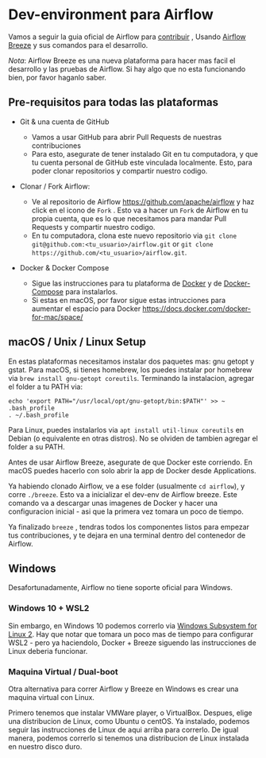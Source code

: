 # Dev-environment para Airflow

Vamos a seguir la guia oficial de Airflow para [contribuir](https://github.com/apache/airflow/blob/master/CONTRIBUTING.md) , Usando [Airflow Breeze](https://github.com/apache/airflow/blob/master/BREEZE.rst) y sus comandos para el desarrollo.

*Nota*: Airflow Breeze es una nueva plataforma para hacer mas facil el desarrollo y las pruebas de Airflow. Si hay algo que no esta funcionando bien, por favor haganlo saber.

## Pre-requisitos para todas las plataformas

- Git & una cuenta de GitHub
  - Vamos a usar GitHub para abrir Pull Requests de nuestras contribuciones
  - Para esto, asegurate de tener instalado Git en tu computadora, y que tu cuenta personal de GitHub este vinculada localmente. Esto, para poder clonar repositorios y compartir nuestro codigo.

- Clonar / Fork Airflow:
  - Ve al repositorio de Airflow https://github.com/apache/airflow y haz click en el icono de `Fork` . Esto va a hacer un `Fork` de Airflow en tu propia cuenta, que es lo que necesitamos para mandar Pull Requests y compartir nuestro codigo.
  - En tu computadora, clona este nuevo repositorio via `git clone git@github.com:<tu_usuario>/airflow.git` or `git clone https://github.com/<tu_usuario>/airflow.git`.


- Docker & Docker Compose
    - Sigue las instrucciones para tu plataforma de [Docker](https://docs.docker.com/install/) y de [Docker-Compose](https://docs.docker.com/compose/install/) para instalarlos.
    - Si estas en macOS, por favor sigue estas intrucciones para aumentar el espacio para Docker https://docs.docker.com/docker-for-mac/space/

## macOS / Unix / Linux Setup

En estas plataformas necesitamos instalar dos paquetes mas: gnu getopt y gstat.
Para macOS, si tienes homebrew, los puedes instalar por homebrew via `brew install gnu-getopt coreutils`.
Terminando la instalacion, agregar el folder a tu PATH via:
```
echo 'export PATH="/usr/local/opt/gnu-getopt/bin:$PATH"' >> ~ .bash_profile
. ~/.bash_profile
```

Para Linux, puedes instalarlos via `apt install util-linux coreutils` en Debian (o equivalente en otras distros). No se olviden de tambien agregar el folder a su PATH.

Antes de usar Airflow Breeze, asegurate de que Docker este corriendo. En macOS puedes hacerlo con solo abrir la app de Docker desde Applications.

Ya habiendo clonado Airflow, ve a ese folder (usualmente `cd airflow`), y corre `./breeze`. Esto va a inicializar el dev-env de Airflow breeze. Este comando va a descargar unas imagenes de Docker y hacer una configuracion inicial - asi que la primera vez tomara un poco de tiempo.

Ya finalizado `breeze` , tendras todos los componentes listos para empezar tus contribuciones, y te dejara en una terminal dentro del contenedor de Airflow.

## Windows

Desafortunadamente, Airflow no tiene soporte oficial para Windows. 

### Windows 10 + WSL2

Sin embargo, en Windows 10 podemos correrlo via [Windows Subsystem for Linux 2](https://docs.microsoft.com/en-us/windows/wsl/wsl2-install). Hay que notar que tomara un poco mas de tiempo para configurar WSL2 - pero ya haciendolo, Docker + Breeze siguendo las instrucciones de Linux deberia funcionar.

### Maquina Virtual / Dual-boot

Otra alternativa para correr Airflow y Breeze en Windows es crear una maquina virtual con Linux. 

Primero tenemos que instalar VMWare player, o VirtualBox. Despues, elige una distribucion de Linux, como Ubuntu o centOS. Ya instalado, podemos seguir las instrucciones de Linux de aqui arriba para correrlo. De igual manera, podemos correrlo si tenemos una distribucion de Linux instalada en nuestro disco duro.

